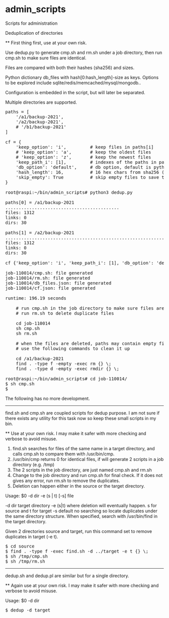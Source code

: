 # admin_scripts
Scripts for administration

Deduplication of directories

** First thing first, use at your own risk.

Use dedup.py to generate cmp.sh and rm.sh under a job directory, then run cmp.sh to make sure files are identical.

Files are compared with both their hashes (sha256) and sizes.

Python dictionary db_files with hash[0:hash_length]-size as keys. Options to be explored include sqlite/redis/memcached/mysql/mongodb..

Configuration is embedded in the script, but will later be separated.

Multiple directories are supported.

<pre>
paths = [
    '/a1/backup-2021',
    '/a2/backup-2021',
    # '/b1/backup-2021'
]

cf = {
    'keep_option': 'i',         # keep files in paths[i]
    # 'keep_option': 'a',       # keep the oldest files
    # 'keep_option': 'z',       # keep the newest files
    'keep_path_i': [1],         # indexes of the paths in paths[] for keep_option == i
    'db_option': 'default',     # db option, default is python dictionary
    'hash_length': 16,          # 16 hex chars from sha256 (256 bits/64 hex chars)
    'skip_empty': True          # skip empty files to save time
}

root@raspi:~/bin/admin_scripts# python3 dedup.py 

paths[0] = /a1/backup-2021
...........................................
files: 1312
links: 0
dirs: 30

paths[1] = /a2/backup-2021
............................................................................................................
files: 1312
links: 0
dirs: 30

cf {'keep_option': 'i', 'keep_path_i': [1], 'db_option': 'default', 'hash_length': 16, 'skip_empty': 'skip'}

job-110014/cmp.sh: file generated
job-110014/rm.sh: file generated
job-110014/db_files.json: file generated
job-110014/cf.json: file generated

runtime: 196.19 seconds

    # run cmp.sh in the job directory to make sure files are identical
    # run rm.sh to delete duplicate files

    cd job-110014
    sh cmp.sh
    sh rm.sh

    # when the files are deleted, paths may contain empty files and directories
    # use the following commands to clean it up

    cd /a1/backup-2021
    find . -type f -empty -exec rm {} \;
    find . -type d -empty -exec rmdir {} \;
        
root@raspi:~/bin/admin_scripts# cd job-110014/
$ sh cmp.sh
$
</pre>

The following has no more development.

---

find.sh and cmp.sh are coupled scripts for dedup purpose.
I am not sure if there exists any utility for this task now so keep these small scripts in my bin.

** Use at your own risk. I may make it safer with more checking and verbose to avoid misuse.

1. find.sh searches for files of the same name in a target directory, and calls cmp.sh to compare them with /usr/bin/cmp.
2. /usr/bin/cmp returns 0 for identical files, if will generate 2 scripts in a job directory (e.g. /tmp)
3. The 2 scripts in the job directory, are just named cmp.sh and rm.sh
4. Change to the job directory and run cmp.sh for final check. If it does not gives any error, run rm.sh to remove the duplicates.
5. Deletion can happen either in the source or the target directory.

Usage: $0 -d dir -e (s | t) [-s] file

-d dir    target directory
-e (s|t)  where deletion will eventually happen. s for source and t for target
-s        default no searching so locate duplicates under the same directory structure. When specified, search with /usr/bin/find in the target directory.

Given 2 directories source and target, run this command set to remove duplicates in target (-e t).

<pre>
$ cd source
$ find . -type f -exec find.sh -d ../target -e t {} \;
$ sh /tmp/cmp.sh
$ sh /tmp/rm.sh
</pre>

---

dedup.sh and dedup.pl are similar but for a single directory.

** Again use at your own risk. I may make it safer with more checking and verbose to avoid misuse.

Usage: $0 -d dir

<pre>
$ dedup -d target
</pre>
